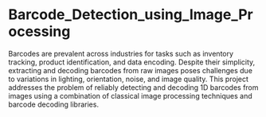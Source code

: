 # Barcode_Detection_using_Image_Processing
Barcodes are prevalent across industries for tasks such as inventory tracking, product identification, and data encoding. 
Despite their simplicity, extracting and decoding barcodes from raw images poses challenges due to variations in lighting, orientation, noise, and image quality.
This project addresses the problem of reliably detecting and decoding 1D barcodes from images using a combination of classical image processing techniques and barcode decoding libraries.
